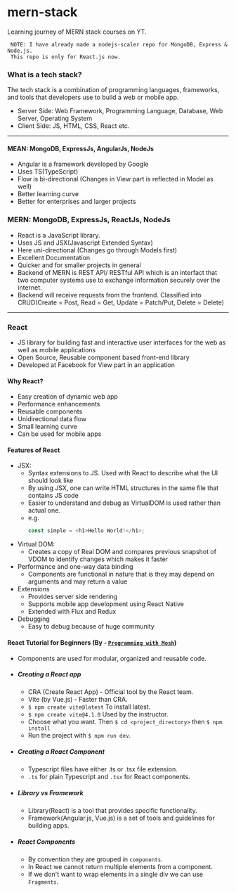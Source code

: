# mern-stack
Learning journey of MERN stack courses on YT.
 ```
  NOTE: I have already made a nodejs-scaler repo for MongoDB, Express & Node.js.
  This repo is only for React.js now.
```

### What is a tech stack?
The tech stack is a combination of programming languages, frameworks, and tools that developers use to build a web or mobile app.
- Server Side: Web Framework, Programming Language, Database, Web Server, Operating System
- Client Side: JS, HTML, CSS, React etc.

<hr>

#### MEAN: MongoDB, ExpressJs, AngularJs, NodeJs
  - Angular is a framework developed by Google
  - Uses TS(TypeScript)
  - Flow is bi-directional (Changes in View part is reflected in Model as well)
  - Better learning curve
  - Better for enterprises and larger projects

### MERN: MongoDB, ExpressJs, ReactJs, NodeJs
  - React is a JavaScript library.
  - Uses JS and JSX(Javascript Extended Syntax)
  - Here uni-directional (Changes go through Models first)
  - Excellent Documentation
  - Quicker and for smaller projects in general
  - Backend of MERN is REST API/ RESTful API which is an interfact that two computer systems use to exchange information securely over the internet.
  - Backend will receive requests from the frontend. Classified into CRUD(Create = Post, Read = Get, Update = Patch/Put, Delete = Delete)

<hr>

### React
  - JS library for building fast and interactive user interfaces for the web as well as mobile applications
  - Open Source, Reusable component based front-end library
  - Developed at Facebook for View part in an application

#### Why React?
  - Easy creation of dynamic web app
  - Performance enhancements
  - Reusable components
  - Unidirectional data flow
  - Small learning curve
  - Can be used for mobile apps

#### Features of React
  - JSX:
      - Syntax extensions to JS. Used with React to describe what the UI should look like
      - By using JSX, one can write HTML structures in the same file that contains JS code
      - Easier to understand and debug as VirtualDOM is used rather than actual one.
      - e.g.
        ```js
        const simple = <h1>Hello World!</h1>;
        ```
  - Virtual DOM:
      - Creates a copy of Real DOM and compares previous snapshot of VDOM to identify changes which makes it faster
  - Performance and one-way data binding
      - Components are functional in nature that is they may depend on arguments and may return a value
  - Extensions
      - Provides server side rendering
      - Supports mobile app development using React Native
      - Extended with Flux and Redux
  - Debugging
      - Easy to debug because of huge community

  #### React Tutorial for Beginners (By - [`Programming with Mosh`]("https://www.youtube.com/watch?v=SqcY0GlETPk&t=426s"))
  - Components are used for modular, organized and reusable code.
  - ##### Creating a React app
    - CRA (Create React App) - Official tool by the React team.
    - Vite (by Vue.js) - Faster than CRA.
    - `$ npm create vite@latest` To install latest.
    - `$ npm create vite@4.1.0` Used by the instructor.
    - Choose what you want. Then `$ cd <project_directory>` then `$ npm install`
    - Run the project with `$ npm run dev`.

  - ##### Creating a React Component
    - Typescript files have either .ts or .tsx file extension.
    - `.ts` for plain Typescript and `.tsx` for React components.
  - ##### Library vs Framework
    - Library(React) is a tool that provides specific functionality.
    - Framework(Angular.js, Vue.js) is a set of tools and guidelines for building apps.
  - ##### React Components
    - By convention they are grouped in `components`.
    - In React we cannot return multiple elements from a component.
    - If we don't want to wrap elements in a single div we can use `Fragments`.
